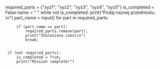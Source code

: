 required_parts = {"xyz1", "xyz2", "xyz3", "xyz4", "xyz5"}
is_completed = False
name = " "
while not is_completed:
     print("Podaj nazwę przedmiotu: \n")
     part_name = input()
     for part in required_parts:
     
         if (part_name == part): 
             required_parts.remove(part);
             print("Znaleziona czesc\n")
             break;
         
     
     if (not required_parts):
         is_completed = True;
         print("Mission complete!")
